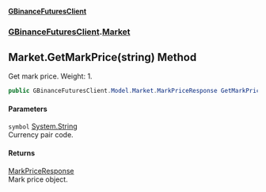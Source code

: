 #### [GBinanceFuturesClient](./index.md 'index')
### [GBinanceFuturesClient](./GBinanceFuturesClient.md 'GBinanceFuturesClient').[Market](./GBinanceFuturesClient-Market.md 'GBinanceFuturesClient.Market')
## Market.GetMarkPrice(string) Method
Get mark price. Weight: 1.  
```csharp
public GBinanceFuturesClient.Model.Market.MarkPriceResponse GetMarkPrice(string symbol);
```
#### Parameters
<a name='GBinanceFuturesClient-Market-GetMarkPrice(string)-symbol'></a>
`symbol` [System.String](https://docs.microsoft.com/en-us/dotnet/api/System.String 'System.String')  
Currency pair code.  
  
#### Returns
[MarkPriceResponse](./GBinanceFuturesClient-Model-Market-MarkPriceResponse.md 'GBinanceFuturesClient.Model.Market.MarkPriceResponse')  
Mark price object.  
